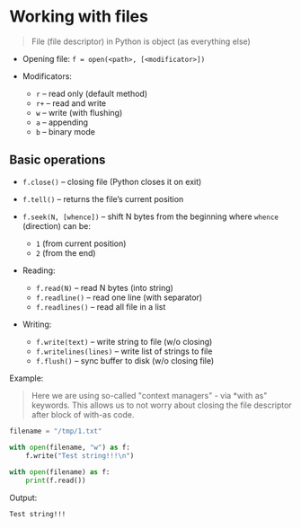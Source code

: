# Working with files

> File (file descriptor) in Python is object (as everything else)

* Opening file:
```f = open(<path>, [<modificator>])```

* Modificators:
    * ```r``` – read only (default method)
    * ```r+``` – read and write
    * ```w``` – write (with flushing)
    * ```a``` – appending
    * ```b``` – binary mode


## Basic operations

* ```f.close()``` – closing file (Python closes it on exit)
* ```f.tell()``` – returns the file’s current position
* ```f.seek(N, [whence])``` – shift N bytes from the beginning
    where ```whence``` (direction) can be:
    * ```1``` (from current position)
    * ```2``` (from the end)
* Reading:
    * ```f.read(N)``` – read N bytes (into string)
    * ```f.readline()``` – read one line (with separator)
    * ```f.readlines()``` – read all file in a list



* Writing:
    * ```f.write(text)``` – write string to file (w/o closing)
    * ```f.writelines(lines)``` – write list of strings to file
    * ```f.flush()``` – sync buffer to disk (w/o closing file)

Example:

> Here we are using so-called "context managers" - via *with as" keywords. This allows us to not worry about closing the file descriptor after block of with-as code.


```python
filename = "/tmp/1.txt"

with open(filename, "w") as f:
    f.write("Test string!!!\n")
    
with open(filename) as f:
    print(f.read())
```
Output:

    Test string!!!
    
    